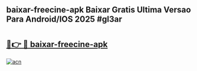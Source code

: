 ## baixar-freecine-apk Baixar Gratis Ultima Versao Para Android/IOS 2025 #gl3ar

# <h2><a href="https://ainizakaria.my?title=baixar-freecine-apk&ref=20M">🔗👉 🔴 baixar-freecine-apk</a></h2>

[![acn](https://github.com/user-attachments/assets/0f9c940e-d8b0-45ae-aac7-cd30a18b3e1c)](https://ainizakaria.my?title=baixar-freecine-apk&ref=20M)

